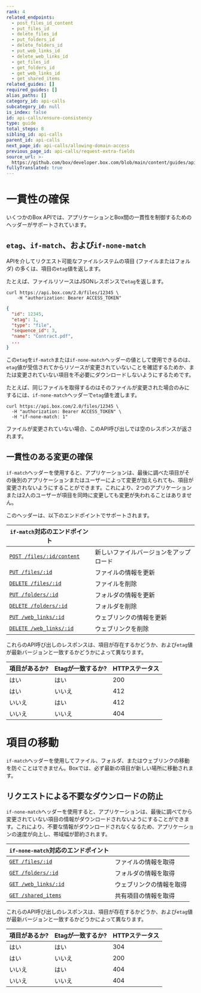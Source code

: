 ```yaml
---
rank: 4
related_endpoints:
  - post_files_id_content
  - put_files_id
  - delete_files_id
  - put_folders_id
  - delete_folders_id
  - put_web_links_id
  - delete_web_links_id
  - get_files_id
  - get_folders_id
  - get_web_links_id
  - get_shared_items
related_guides: []
required_guides: []
alias_paths: []
category_id: api-calls
subcategory_id: null
is_index: false
id: api-calls/ensure-consistency
type: guide
total_steps: 8
sibling_id: api-calls
parent_id: api-calls
next_page_id: api-calls/allowing-domain-access
previous_page_id: api-calls/request-extra-fields
source_url: >-
  https://github.com/box/developer.box.com/blob/main/content/guides/api-calls/ensure-consistency.md
fullyTranslated: true
---
```

# 一貫性の確保

いくつかのBox APIでは、アプリケーションとBox間の一貫性を制御するためのヘッダーがサポートされています。

## `etag`、`if-match`、および`if-none-match`

APIを介してリクエスト可能なファイルシステムの項目 (ファイルまたはフォルダ) の多くは、項目の`etag`値を返します。

たとえば、ファイルリソースはJSONレスポンスで`etag`を返します。

```curl
curl https://api.box.com/2.0/files/12345 \
    -H "authorization: Bearer ACCESS_TOKEN"

```

```json
{
  "id": 12345,
  "etag": 1,
  "type": "file",
  "sequence_id": 3,
  "name": "Contract.pdf",
  ...
}

```

この`etag`を`if-match`または`if-none-match`ヘッダーの値として使用できるのは、`etag`値が受信されてからリソースが変更されていないことを確認するためか、または変更されていない項目を不必要にダウンロードしないようにするためです。

たとえば、同じファイルを取得するのはそのファイルが変更された場合のみにするには、`if-none-match`ヘッダーで`etag`値を渡します。

```curl
curl https://api.box.com/2.0/files/12345 \
  -H "authorization: Bearer ACCESS_TOKEN" \
  -H "if-none-match: 1"

```

ファイルが変更されていない場合、このAPI呼び出しでは空のレスポンスが返されます。

## 一貫性のある変更の確保

`if-match`ヘッダーを使用すると、アプリケーションは、最後に調べた項目がその後別のアプリケーションまたはユーザーによって変更が加えられても、項目が変更されないようにすることができます。これにより、2つのアプリケーションまたは2人のユーザーが項目を同時に変更しても変更が失われることはありません。

このヘッダーは、以下のエンドポイントでサポートされます。

<!-- markdownlint-disable line-length -->

| `if-match`対応のエンドポイント                                          |                     |
| ------------------------------------------------------------- | ------------------- |
| [`POST /files/:id/content`](endpoint://post_files_id_content) | 新しいファイルバージョンをアップロード |
| [`PUT /files/:id`](endpoint://put_files_id)                   | ファイルの情報を更新          |
| [`DELETE /files/:id`](endpoint://delete_files_id)             | ファイルを削除             |
| [`PUT /folders/:id`](endpoint://put_folders_id)               | フォルダの情報を更新          |
| [`DELETE /folders/:id`](endpoint://delete_folders_id)         | フォルダを削除             |
| [`PUT /web_links/:id`](endpoint://put_web_links_id)           | ウェブリンクの情報を更新        |
| [`DELETE /web_links/:id`](endpoint://delete_web_links_id)     | ウェブリンクを削除           |

<!-- markdownlint-enable line-length -->

これらのAPI呼び出しのレスポンスは、項目が存在するかどうか、および`etag`値が最新バージョンと一致するかどうかによって異なります。

| 項目があるか? | Etagが一致するか? | HTTPステータス |
| ------- | ----------- | --------- |
| はい      | はい          | 200       |
| はい      | いいえ         | 412       |
| いいえ     | はい          | 412       |
| いいえ     | いいえ         | 404       |

<Message type="warning">

# 項目の移動

`if-match`ヘッダーを使用してファイル、フォルダ、またはウェブリンクの移動を防ぐことはできません。Boxでは、必ず最新の項目が新しい場所に移動されます。

</Message>

## リクエストによる不要なダウンロードの防止

`if-none-match`ヘッダーを使用すると、アプリケーションは、最後に調べてから変更されていない項目の情報がダウンロードされないようにすることができます。これにより、不要な情報がダウンロードされなくなるため、アプリケーションの速度が向上し、帯域幅が節約されます。

<!-- markdownlint-disable line-length -->

| `if-none-match`対応のエンドポイント                           |              |
| --------------------------------------------------- | ------------ |
| [`GET /files/:id`](endpoint://get_files_id)         | ファイルの情報を取得   |
| [`GET /folders/:id`](endpoint://get_folder_id)      | フォルダの情報を取得   |
| [`GET /web_links/:id`](endpoint://get_web_links_id) | ウェブリンクの情報を取得 |
| [`GET /shared_items`](endpoint://get_shared_items)  | 共有項目の情報を取得   |

<!-- markdownlint-enable line-length -->

これらのAPI呼び出しのレスポンスは、項目が存在するかどうか、および`etag`値が最新バージョンと一致するかどうかによって異なります。

| 項目があるか? | Etagが一致するか? | HTTPステータス |
| ------- | ----------- | --------- |
| はい      | はい          | 304       |
| はい      | いいえ         | 200       |
| いいえ     | はい          | 404       |
| いいえ     | いいえ         | 404       |
